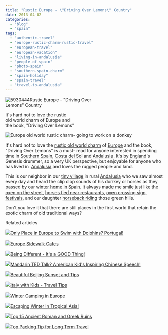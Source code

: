 ```yaml
---
title: "Rustic Europe - \"Driving Over Lemons\" Country"
date: 2013-04-02
categories: 
  - "blog"
  - "spain"
tags: 
  - "authentic-travel"
  - "europe-rustic-charm-rustic-travel"
  - "european-travel"
  - "european-vacation"
  - "living-in-andalusia"
  - "people-of-spain"
  - "photo-spain"
  - "southern-spain-charm"
  - "spain-holiday"
  - "spain-travel"
  - "travel-to-andalusia"
---
```


![5930444](https://pub-ac94b3f306b24c0dba4238943c97f2e1.r2.dev/6a00e5502a95078833017d42763fef970c.jpg)Rustic Europe - "Driving Over  
Lemons" Country  
  
It's hard not to love the rustic  
old world charm of Europe and  
the book, "Driving Over Lemons"

<!--more-->  
![Europe old world rustic charm- going to work on a donkey](https://pub-ac94b3f306b24c0dba4238943c97f2e1.r2.dev/6a00e5502a95078833017c38471525970b.jpg)  
  
It's hard not to love the [rustic old world charm](http://soultravelers3new.local/2013/02/europes-rustic-old-world-charm-romantic-road.html "Europe's rustic old world charm") of [Europe](http://soultravelers3new.local/2012/02/5-best-european-family-vacations.html "europe vacation") and the book, "Driving Over Lemons" is a must- read for anyone interested in spending time in [Southern Spain](http://soultravelers3new.local/2011/05/best-southern-spain-holiday.html "best holiday southern spain"), [Costa del Sol](http://soultravelers3new.local/2010/06/family-travel-tips-in-spains-costa-del-sol-countryside-adventures-mediterranean-beaches-photography-.html "travel costa del sol tips") and [Andalusia](http://soultravelers3new.local/2011/08/family-travel-spain-photo-andalusia.html "Andalusia travel spain"). It's by [England](http://soultravelers3new.local/england/ "England travel tips")'s Genesis drummer, so a very UK perspective, but enjoyable for anyone who has lived in  [Andalusia](http://soultravelers3new.local/2009/04/spain-stunning-semana-santa-easter-procession-in-andalusia-white-village.html "andalusia semana santa") and loves the rugged people and land.  
  
This is our neighbor in our [tiny village](http://soultravelers3new.local/2006/11/we-are-living-i.html#more "beautiful village in Spain") in rural [Andalusia](http://soultravelers3new.local/2012/12/skiing-in-southern-spain.html "skiing southern spain tips") who we saw almost every day and heard the clip clop sounds of his donkey or horses as they passed by our [winter home in Spain](http://soultravelers3new.local/2009/11/lifestyle-design-a-winter-in-spain-extendedtravel-digitalnomad-miniretirement-4hww-travel.html "winter home in spain"). It always made me smile just like the [oxen on the street](http://soultravelers3new.local/2010/04/family-travel-photo-spain-around-the-world-travel-ox-traditional-white-village-expat-lifestyle.html "spain travel oxen photo"), [horses tied near restaurants](http://soultravelers3new.local/2008/12/grace-gratitude.html "spain village life horses travel"), [oxen crossing sign](http://soultravelers3new.local/2010/04/aroundtheworld-family-travel-digital-nomads-lifestyle-design-4-hour-workweek-international-vacations.html "funny oxen sign andalusia spain"), [festivals](http://soultravelers3new.local/2010/01/3-kings-in-spain-andalusia-festival-tradition-white-village-christmas-epiphany-12th-night.html "3 king festival spain"), and our daughter [horseback riding](http://soultravelers3new.local/2007/03/andalusian-hors.html "horseback riding in Andalusia") those green hills.  
  
Don't you love it that there are still places in the first world that retain the exotic charm of old traditional ways?  

Related articles

[![](http://i.zemanta.com/143144879_80_80.jpg)](http://soultravelers3new.local/2013/02/only-place-in-europe-to-swim-with-dolphins-portugal.html)[Only Place in Europe to Swim with Dolphins? Portugal!](http://soultravelers3new.local/2013/02/only-place-in-europe-to-swim-with-dolphins-portugal.html)

[![](http://i.zemanta.com/148973016_80_80.jpg)](http://soultravelers3new.local/2013/03/europe-sidewalk-cafes.html)[Europe Sidewalk Cafes](http://soultravelers3new.local/2013/03/europe-sidewalk-cafes.html)

[![](http://i.zemanta.com/149612895_80_80.jpg)](http://soultravelers3new.local/2013/03/being-different-its-a-good-thing.html)[Being Different - It's a GOOD Thing!](http://soultravelers3new.local/2013/03/being-different-its-a-good-thing.html)

[![](http://i.zemanta.com/152306180_80_80.jpg)](http://soultravelers3new.local/2013/03/mandarin-ted-talk-american-kids-inspiring-chinese-speech-.html)[Mandarin TED Talk? American Kid's Inspiring Chinese Speech!](http://soultravelers3new.local/2013/03/mandarin-ted-talk-american-kids-inspiring-chinese-speech-.html)

[![](http://i.zemanta.com/153174506_80_80.jpg)](http://soultravelers3new.local/2013/03/beijing-sunset.html)[Beautiful Beijing Sunset and Tips](http://soultravelers3new.local/2013/03/beijing-sunset.html)

[![](http://i.zemanta.com/155738631_80_80.jpg)](http://soultravelers3new.local/2013/03/italy-with-kids-travel-tips.html)[Italy with Kids - Travel Tips](http://soultravelers3new.local/2013/03/italy-with-kids-travel-tips.html)

[![](http://i.zemanta.com/146676524_80_80.jpg)](http://soultravelers3new.local/2013/02/winter-camping-in-europe.html)[Winter Camping in Europe](http://soultravelers3new.local/2013/02/winter-camping-in-europe.html)

[![](http://i.zemanta.com/148698346_80_80.jpg)](http://soultravelers3new.local/2013/02/escaping-winter-in-tropical-asia.html)[Escaping Winter in Tropical Asia!](http://soultravelers3new.local/2013/02/escaping-winter-in-tropical-asia.html)

[![](http://i.zemanta.com/151690941_80_80.jpg)](http://soultravelers3new.local/2013/03/best-places-to-visit-ancient-roman-and-greek-ruins.html)[Top 15 Ancient Roman and Greek Ruins](http://soultravelers3new.local/2013/03/best-places-to-visit-ancient-roman-and-greek-ruins.html)

[![](http://i.zemanta.com/149896182_80_80.jpg)](http://soultravelers3new.local/2013/03/top-travel-tip-for-long-term-travel.html)[Top Packing Tip for Long Term Travel](http://soultravelers3new.local/2013/03/top-travel-tip-for-long-term-travel.html)
